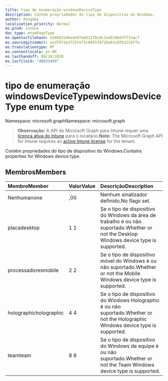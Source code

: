 ```yaml
---
title: tipo de enumeração windowsDeviceType
description: Contém propriedades do tipo de dispositivo do Windows.
author: dougeby
localization_priority: Normal
ms.prod: intune
doc_type: enumPageType
ms.openlocfilehash: d18883246ede97a6622f0c0c2a48196d3ff33acf
ms.sourcegitcommit: acdf972e2f25fef2c6855f6f28a63c0762228ffa
ms.translationtype: MT
ms.contentlocale: pt-BR
ms.lasthandoff: 09/18/2020
ms.locfileid: "48032499"
---
```

# <a name="windowsdevicetype-enum-type"></a><span data-ttu-id="94db9-103">tipo de enumeração windowsDeviceType</span><span class="sxs-lookup"><span data-stu-id="94db9-103">windowsDeviceType enum type</span></span>

<span data-ttu-id="94db9-104">Namespace: microsoft.graph</span><span class="sxs-lookup"><span data-stu-id="94db9-104">Namespace: microsoft.graph</span></span>

> <span data-ttu-id="94db9-105">**Observação:** A API do Microsoft Graph para Intune requer uma [licença ativa do Intune](https://go.microsoft.com/fwlink/?linkid=839381) para o locatário.</span><span class="sxs-lookup"><span data-stu-id="94db9-105">**Note:** The Microsoft Graph API for Intune requires an [active Intune license](https://go.microsoft.com/fwlink/?linkid=839381) for the tenant.</span></span>

<span data-ttu-id="94db9-106">Contém propriedades do tipo de dispositivo do Windows.</span><span class="sxs-lookup"><span data-stu-id="94db9-106">Contains properties for Windows device type.</span></span>

## <a name="members"></a><span data-ttu-id="94db9-107">Membros</span><span class="sxs-lookup"><span data-stu-id="94db9-107">Members</span></span>
|<span data-ttu-id="94db9-108">Membro</span><span class="sxs-lookup"><span data-stu-id="94db9-108">Member</span></span>|<span data-ttu-id="94db9-109">Valor</span><span class="sxs-lookup"><span data-stu-id="94db9-109">Value</span></span>|<span data-ttu-id="94db9-110">Descrição</span><span class="sxs-lookup"><span data-stu-id="94db9-110">Description</span></span>|
|:---|:---|:---|
|<span data-ttu-id="94db9-111">Nenhuma</span><span class="sxs-lookup"><span data-stu-id="94db9-111">none</span></span>|<span data-ttu-id="94db9-112">,0</span><span class="sxs-lookup"><span data-stu-id="94db9-112">0</span></span>|<span data-ttu-id="94db9-113">Nenhum sinalizador definido.</span><span class="sxs-lookup"><span data-stu-id="94db9-113">No flags set.</span></span>|
|<span data-ttu-id="94db9-114">placa</span><span class="sxs-lookup"><span data-stu-id="94db9-114">desktop</span></span>|<span data-ttu-id="94db9-115">1 </span><span class="sxs-lookup"><span data-stu-id="94db9-115">1</span></span>|<span data-ttu-id="94db9-116">Se o tipo de dispositivo do Windows da área de trabalho é ou não suportado.</span><span class="sxs-lookup"><span data-stu-id="94db9-116">Whether or not the Desktop Windows device type is supported.</span></span>|
|<span data-ttu-id="94db9-117">processadores</span><span class="sxs-lookup"><span data-stu-id="94db9-117">mobile</span></span>|<span data-ttu-id="94db9-118">2 </span><span class="sxs-lookup"><span data-stu-id="94db9-118">2</span></span>|<span data-ttu-id="94db9-119">Se o tipo de dispositivo móvel do Windows é ou não suportado.</span><span class="sxs-lookup"><span data-stu-id="94db9-119">Whether or not the Mobile Windows device type is supported.</span></span>|
|<span data-ttu-id="94db9-120">holographic</span><span class="sxs-lookup"><span data-stu-id="94db9-120">holographic</span></span>|<span data-ttu-id="94db9-121">4 </span><span class="sxs-lookup"><span data-stu-id="94db9-121">4</span></span>|<span data-ttu-id="94db9-122">Se o tipo de dispositivo do Windows Holographic é ou não suportado.</span><span class="sxs-lookup"><span data-stu-id="94db9-122">Whether or not the Holographic Windows device type is supported.</span></span>|
|<span data-ttu-id="94db9-123">team</span><span class="sxs-lookup"><span data-stu-id="94db9-123">team</span></span>|<span data-ttu-id="94db9-124">8 </span><span class="sxs-lookup"><span data-stu-id="94db9-124">8</span></span>|<span data-ttu-id="94db9-125">Se o tipo de dispositivo do Windows de equipe é ou não suportado.</span><span class="sxs-lookup"><span data-stu-id="94db9-125">Whether or not the Team Windows device type is supported.</span></span>|









